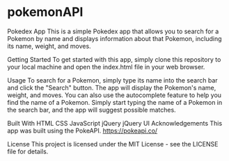 # pokemonAPI
Pokedex App
This is a simple Pokedex app that allows you to search for a Pokemon by name and displays information about that Pokemon, including its name, weight, and moves.

Getting Started
To get started with this app, simply clone this repository to your local machine and open the index.html file in your web browser.

Usage
To search for a Pokemon, simply type its name into the search bar and click the "Search" button. The app will display the Pokemon's name, weight, and moves. You can also use the autocomplete feature to help you find the name of a Pokemon. Simply start typing the name of a Pokemon in the search bar, and the app will suggest possible matches.

Built With
HTML
CSS
JavaScript
jQuery
jQuery UI
Acknowledgements
This app was built using the PokeAPI.
https://pokeapi.co/

License
This project is licensed under the MIT License - see the LICENSE file for details.

